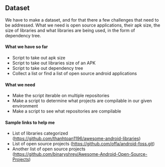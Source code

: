## Dataset

We have to make a dataset, and for that there a few challenges that  need to be addressed.
What we need is open source applications, their apk size, the size of libraries and what libraries are being used, in the form of dependency tree.

#### What we have so far
- Script to take out apk size
- Script to take out libraries size of an APK
- Script to take out dependency tree
- Collect a list or find a list of open source android applications

#### What we need 
- Make the script iterable on multiple repositories
- Make a script to determine what projects are compilable in our given environment
- Make a script to see what repositories are compilable 

#### Sample links to help me 
- List of libraries categorized (https://github.com/thanhtoan1196/awesome-android-libraries)
- List of open source projects (https://github.com/offa/android-foss.git)
- Another list of open source projects (https://github.com/binaryshrey/Awesome-Android-Open-Source-Projects)